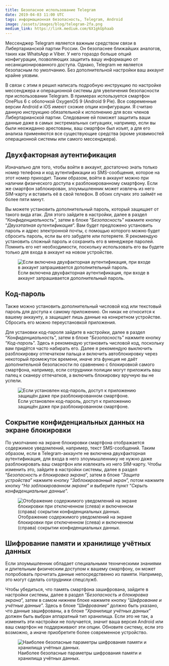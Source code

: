 ```yaml
---
title: Безопасное использование Telegram
date: 2019-04-03 11:00 UTC
tags: информационная безопасность, Telegram, Android
image: /assets/images/blog/telegram-2fa.png
medium_link: https://link.medium.com/6X1gkUphaab
---
```

Мессенджер Telegram является важным средством связи в Либертарианской партии
России. Он безопаснее ближайших аналогов, таких как WhatsApp и Viber. У него
гораздо больше опций конфигурации, позволяющих защитить вашу информацию
от несанкционированного доступа. Однако, Telegram не является безопасным
по умолчанию. Без дополнительной настройки ваш аккаунт крайне уязвим.

В связи с этим я решил написать подробную инструкцию по настройке мессенджера
и операционной системы для увеличения безопасности при использовании Telegram.
В примерах используется смартфон OnePlus 6 с оболочкой OxygenOS 9 (Android 9
Pie). Все современные версии Android и iOS имеют схожие опции конфигурации.
Я считаю данную инструкцию обязательной к исполнению для всех членов
Либертарианской партии. Следование ей поможет защитить ваши данные даже в самых
экстремальных ситуациях, например, если вы были неожиданно арестованы, ваш
смартфон был изъят, а для его анализа применяются все существующие средства
(кроме уязвимостей операционной системы или самого мессенджера).



Двухфакторная аутентификация
----------------------------

Изначально для того, чтобы войти в аккаунт, достаточно знать только номер
телефона и код аутентификации из SMS-сообщения, которое на этот номер приходит.
Таким образом, войти в аккаунт можно при наличии физического доступа
к разблокированному смартфону. Если же смартфон заблокирован, злоумышленник
может извлечь из него SIM-карту и вставить её в свой телефон. В обоих случаях
это займёт не более пяти минут.

Вы можете установить дополнительный пароль, который защищает от такого вида
атак. Для этого зайдите в настройки, далее в раздел “*Конфиденциальность*”,
затем в блоке “*Безопасность*” нажмите кнопку “*Двухэтапная аутентификация*”.
Вам будет предложено установить пароль и адрес электронной почты, с помощью
которого можно будет сбросить пароль, если вы его забудете или потеряете. Я
рекомендую установить сложный пароль и сохранить его в менеджере паролей.
Помнить его нет необходимости, поскольку использовать его вы будете только
для входа в аккаунт на новом устройстве.

<div class="d-flex justify-content-center">
 <figure class="cl-figure-nice">
  <img src="/assets/images/blog/telegram-2fa.png"
       alt="Если включена двухфакторная аутентификация, при входе в аккаунт запрашивается дополнительный пароль."/>
  <figcaption>
    Если включена двухфакторная аутентификация, при входе в аккаунт запрашивается дополнительный пароль.
  </figcaption>
 </figure>
</div>



Код-пароль
----------

Также можно установить дополнительный числовой код или текстовый пароль
для доступа к самому приложению. Он никак не относится к вашему аккаунту,
а защищает лишь данные на конкретном устройстве. Сбросить его можно
переустановкой приложения.

Для установки код-пароля зайдите в настройки, далее в раздел
“*Конфиденциальность*”, затем в блоке “*Безопасность*” нажмите кнопку
“*Код-пароль*”. Здесь я рекомендую установить числовой код, поскольку вам
придётся часто набирать его. Далее я рекомендую выключить разблокировку
отпечатком пальца и включить автоблокировку через некоторый промежуток времени,
иначе эта функция не даёт дополнительной безопасности по сравнению
с блокировкой самого смартфона, например, если сотрудники полиции могут
приложить ваш палец к сканеру отпечатков, а включить блокировку вручную вы
не успели.

<div class="d-flex justify-content-center">
 <figure class="cl-figure-nice">
  <img src="/assets/images/blog/telegram-pin.png"
       alt="Если установлен код-пароль, доступ к приложению защищён даже при разблокированном смартфоне."/>
  <figcaption>
    Если установлен код-пароль, доступ к приложению защищён даже при разблокированном смартфоне.
  </figcaption>
 </figure>
</div>



Сокрытие конфиденциальных данных на экране блокировки
-----------------------------------------------------

По умолчанию на экране блокировки смартфона отображается содержимое
уведомлений, например, текст SMS-сообщений. Таким образом, если
в Telegram-аккаунте не включена двухфакторная аутентификация, для входа в него
злоумышленнику не нужно даже разблокировать ваш смартфон или извлекать из него
SIM-карту. Чтобы изменить это, зайдите в настройки системы, далее в раздел
“*Безопасность и блокировка экрана*”, затем в блоке “*Защита устройства*”
нажмите кнопку “*Заблокированный экран*”, потом нажмите кнопку
“*На заблокированном экране*” и выберите пункт “*Скрыть конфиденциальные
данные*”.

<div class="d-flex justify-content-center">
 <figure class="cl-figure-nice">
  <img src="/assets/images/blog/android-lock-screen.png"
       alt="Отображение содержимого уведомлений на экране блокировки при отключенном (слева) и включенном (справа) сокрытии конфиденциальных данных."/>
  <figcaption>
    Отображение содержимого уведомлений на экране блокировки при отключенном (слева) и включенном (справа) сокрытии конфиденциальных данных.
  </figcaption>
 </figure>
</div>



Шифрование памяти и хранилище учётных данных
--------------------------------------------

Если злоумышленник обладает специальными техническими знаниями и длительным
физическим доступом к вашему смартфону, он может попробовать прочитать данные
непосредственно из памяти. Например, это могут сделать сотрудники спецслужб.

Чтобы убедиться, что память смартфона зашифрована, зайдите в настройки системы,
далее в раздел “*Безопасность и блокировка экрана*”, затем в самом нижнем блоке
нажмите кнопку “*Шифрование и учётные данные*”. Здесь в блоке “*Шифрование*”
должно быть указано, что данные зашифрованы, а в блоке “*Хранилище учётных
данных*” должен быть выбран аппаратный тип хранилища. Если это не так,
а изменить эти настройки не получается, значит ваша версия Android или ваш
смартфон не поддерживают эти опции. Обновите систему, если это возможно, а иначе
приобретите более современное устройство.

<div class="d-flex justify-content-center">
 <figure class="cl-figure-nice">
  <img src="/assets/images/blog/android-encryption-settings.png"
       alt="Наиболее безопасные параметры шифрования памяти и хранилища учётных данных."/>
  <figcaption>
    Наиболее безопасные параметры шифрования памяти и хранилища учётных данных.
  </figcaption>
 </figure>
</div>
